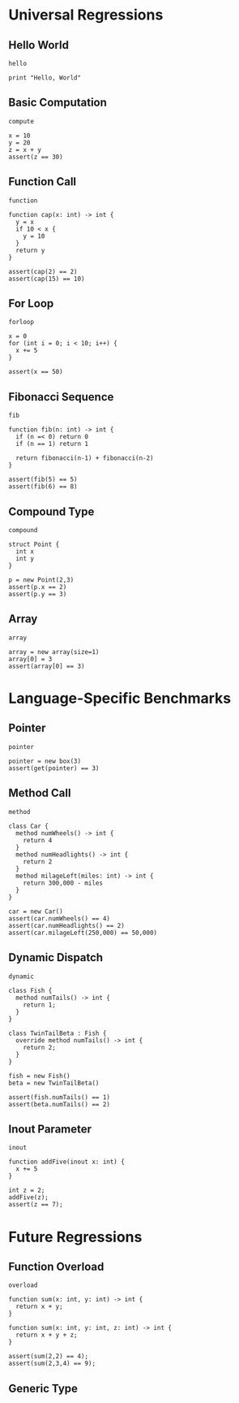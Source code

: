 
# Universal Regressions

## Hello World

`hello`

```
print "Hello, World"
```

## Basic Computation

`compute`

```
x = 10
y = 20
z = x + y
assert(z == 30)
```

## Function Call

`function`

```
function cap(x: int) -> int {
  y = x
  if 10 < x {
    y = 10
  }
  return y
}

assert(cap(2) == 2)
assert(cap(15) == 10)
```

## For Loop

`forloop`

```
x = 0
for (int i = 0; i < 10; i++) {
  x += 5
}

assert(x == 50)
```

## Fibonacci Sequence

`fib`

```
function fib(n: int) -> int {
  if (n =< 0) return 0
  if (n == 1) return 1

  return fibonacci(n-1) + fibonacci(n-2)
}

assert(fib(5) == 5)
assert(fib(6) == 8)
```

## Compound Type

`compound`

```
struct Point {
  int x
  int y
}

p = new Point(2,3)
assert(p.x == 2)
assert(p.y == 3)
```

## Array

`array`

```
array = new array(size=1)
array[0] = 3
assert(array[0] == 3)
```

# Language-Specific Benchmarks

## Pointer

`pointer`

```
pointer = new box(3)
assert(get(pointer) == 3)
```

## Method Call

`method`

```
class Car {
  method numWheels() -> int {
    return 4
  }
  method numHeadlights() -> int {
    return 2
  }
  method milageLeft(miles: int) -> int {
    return 300,000 - miles
  }
}

car = new Car()
assert(car.numWheels() == 4)
assert(car.numHeadlights() == 2)
assert(car.milageLeft(250,000) == 50,000)

```

## Dynamic Dispatch

`dynamic`

```
class Fish {
  method numTails() -> int {
    return 1;
  }
}

class TwinTailBeta : Fish {
  override method numTails() -> int {
    return 2;
  }
}

fish = new Fish()
beta = new TwinTailBeta()

assert(fish.numTails() == 1)
assert(beta.numTails() == 2)
```

## Inout Parameter

`inout`

```
function addFive(inout x: int) {
  x += 5
}

int z = 2;
addFive(z);
assert(z == 7);
```

# Future Regressions

## Function Overload

`overload`

```
function sum(x: int, y: int) -> int {
  return x + y;
}

function sum(x: int, y: int, z: int) -> int {
  return x + y + z;
}

assert(sum(2,2) == 4);
assert(sum(2,3,4) == 9);
```

## Generic Type
